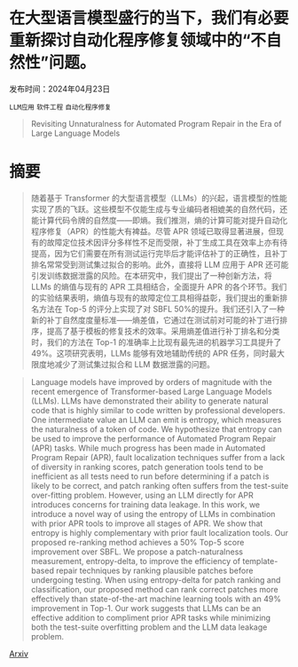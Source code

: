 # 在大型语言模型盛行的当下，我们有必要重新探讨自动化程序修复领域中的“不自然性”问题。

发布时间：2024年04月23日

`LLM应用` `软件工程` `自动化程序修复`

> Revisiting Unnaturalness for Automated Program Repair in the Era of Large Language Models

# 摘要

> 随着基于 Transformer 的大型语言模型（LLMs）的兴起，语言模型的性能实现了质的飞跃。这些模型不仅能生成与专业编码者相媲美的自然代码，还能计算代码令牌的自然度——即熵。我们推测，熵的计算可能对提升自动化程序修复（APR）的性能大有裨益。尽管 APR 领域已取得显著进展，但现有的故障定位技术因评分多样性不足而受限，补丁生成工具在效率上亦有待提高，因为它们需要在所有测试运行完毕后才能评估补丁的正确性，且补丁排名常常受到测试集过拟合的影响。此外，直接将 LLM 应用于 APR 还可能引发训练数据泄露的风险。在本研究中，我们提出了一种创新方法，将 LLMs 的熵值与现有的 APR 工具相结合，全面提升 APR 的各个环节。我们的实验结果表明，熵值与现有的故障定位工具相得益彰，我们提出的重新排名方法在 Top-5 的评分上实现了对 SBFL 50%的提升。我们还引入了一种新的补丁自然度度量标准——熵差值，它通过在测试前对可能的补丁进行排序，提高了基于模板的修复技术的效率。采用熵差值进行补丁排名和分类时，我们的方法在 Top-1 的准确率上比现有最先进的机器学习工具提升了 49%。这项研究表明，LLMs 能够有效地辅助传统的 APR 任务，同时最大限度地减少了测试集过拟合和 LLM 数据泄露的问题。

> Language models have improved by orders of magnitude with the recent emergence of Transformer-based Large Language Models (LLMs). LLMs have demonstrated their ability to generate natural code that is highly similar to code written by professional developers. One intermediate value an LLM can emit is entropy, which measures the naturalness of a token of code. We hypothesize that entropy can be used to improve the performance of Automated Program Repair (APR) tasks. While much progress has been made in Automated Program Repair (APR), fault localization techniques suffer from a lack of diversity in ranking scores, patch generation tools tend to be inefficient as all tests need to run before determining if a patch is likely to be correct, and patch ranking often suffers from the test-suite over-fitting problem. However, using an LLM directly for APR introduces concerns for training data leakage. In this work, we introduce a novel way of using the entropy of LLMs in combination with prior APR tools to improve all stages of APR. We show that entropy is highly complementary with prior fault localization tools. Our proposed re-ranking method achieves a 50% Top-5 score improvement over SBFL. We propose a patch-naturalness measurement, entropy-delta, to improve the efficiency of template-based repair techniques by ranking plausible patches before undergoing testing. When using entropy-delta for patch ranking and classification, our proposed method can rank correct patches more effectively than state-of-the-art machine learning tools with an 49% improvement in Top-1. Our work suggests that LLMs can be an effective addition to compliment prior APR tasks while minimizing both the test-suite overfitting problem and the LLM data leakage problem.

[Arxiv](https://arxiv.org/abs/2404.15236)
